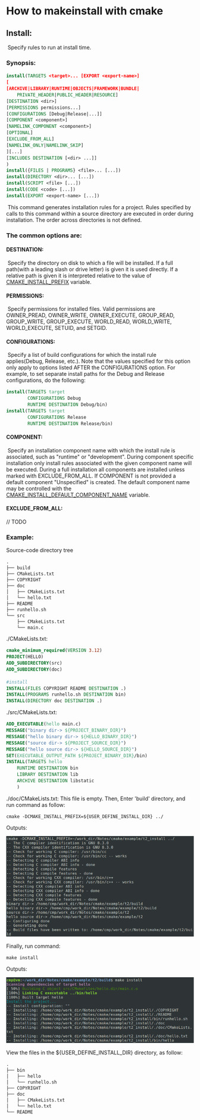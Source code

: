# How to makeinstall with cmake

## Install:

​	Specify rules to run at install time.

### 	Synopsis:

```cmake
install(TARGETS <target>... [EXPORT <export-name>]
[
[ARCHIVE|LIBRARY|RUNTIME|OBJECTS|FRAMEWORK|BUNDLE|
	PRIVATE_HEADER|PUBLIC_HEADER|RESOURCE]
[DESTINATION <dir>]
[PERMISSIONS permissions...]
[CONFIGURATIONS [Debug|Release|...]]
[COMPONENT <component>]
[NAMELINK_COMPONENT <component>]
[OPTIONAL]
[EXCLUDE_FROM_ALL]
[NAMELINK_ONLY|NAMELINK_SKIP]
][...]
[INCLUDES DESTINATION [<dir> ...]]
)
install({FILES | PROGRAMS} <file>... [...])
install(DIRECTORY <dir>... [...])
install(SCRIPT <file> [...])
install(CODE <code> [...])
install(EXPORT <export-name> [...])
```





​	This command generates installation rules for a project. Rules specified by calls to this command within a source directory are executed in order during installation. The order across directories is not defined.

### 	The common options are:

#### 		DESTINATION:

​		Specify the directory on disk to which a file will be installed. If a full path(with a leading slash or drive letter) is given it is used directly. If a relative path is given it is interpreted relative to the value of [CMAKE_INSTALL_PREFIX](https://cmake.org/cmake/help/v3.16/variable/CMAKE_INSTALL_PREFIX.html#variable:CMAKE_INSTALL_PREFIX) variable.

#### 	PERMISSIONS:

​		Specify permissions for installed files. Valid permissions are OWNER_PREAD, OWNER_WRITE, OWNER_EXECUTE, GROUP_READ, GROUP_WRITE, GROUP_EXECUTE, WORLD_READ, WORLD_WRITE, WORLD_EXECUTE, SETUID, and SETGID. 

#### 	CONFIGURATIONS:

​		Specify a list of build configurations for which the install rule applies(Debug, Release, etc.). Note that the values specified for this option only apply to options listed AFTER the CONFIGURATIONS option. For example, to set separate install paths for the Debug and Release configurations, do the following:

```cmake
install(TARGETS target
		CONFIGURATIONS Debug
		RUNTIME DESTINATION Debug/bin)
install(TARGETS target
		CONFIGURATIONS Release
		RUNTIME DESTINATION Release/bin)
```

#### 	COMPONENT:

​		Specify an installation component name with which the install rule is associated, such as "runtime" or "development". During component specific installation only install rules associated with the given component name will be executed. During a full installation all components are installed unless marked with EXCLUDE_FROM_ALL. If COMPONENT is not provided a default component "Unspecified" is created. The default component name may be controlled with the [CMAKE_INSTALL_DEFAULT_COMPONENT_NAME](https://cmake.org/cmake/help/v3.16/variable/CMAKE_INSTALL_DEFAULT_COMPONENT_NAME.html#variable:CMAKE_INSTALL_DEFAULT_COMPONENT_NAME) variable.

#### 	EXCLUDE_FROM_ALL:

// TODO

### Example:

Source-code directory tree

```
.
├── build
├── CMakeLists.txt
├── COPYRIGHT
├── doc
│   ├── CMakeLists.txt
│   └── hello.txt
├── README
├── runhello.sh
└── src
    ├── CMakeLists.txt
    └── main.c
```

./CMakeLists.txt:

```cmake
cmake_minimum_required(VERSION 3.12)
PROJECT(HELLO)
ADD_SUBDIRECTORY(src)
ADD_SUBDIRECTORY(doc)

#install
INSTALL(FILES COPYRIGHT README DESTINATION .)
INSTALL(PROGRAMS runhello.sh DESTINATION bin)
INSTALL(DIRECTORY doc DESTINATION .)

```

./src/CMakeLists.txt:

```cmake
ADD_EXECUTABLE(hello main.c)
MESSAGE("binary dir-> ${PROJECT_BINARY_DIR}")
MESSAGE("hello binary dir-> ${HELLO_BINARY_DIR}")
MESSAGE("source dir-> ${PROJECT_SOURCE_DIR}")
MESSAGE("hello source dir-> ${HELLO_SOURCE_DIR}")
SET(EXECUTABLE_OUTPUT_PATH ${PROJECT_BINARY_DIR}/bin)
INSTALL(TARGETS hello
    RUNTIME DESTINATION bin
    LIBRARY DESTINATION lib
    ARCHIVE DESTINATION libstatic
    )
```

./doc/CMakeLists.txt: This file is empty.
Then, Enter 'build' directory, and run command as follow:

```shell
cmake -DCMAKE_INSTALL_PREFIX=${USER_DEFINE_INSTALL_DIR} ../
```

Outputs:

![cmake_inst_outpus.img](./img/cmake_inst_outpus.png)

Finally, run command:

```shell
make install
```

Outputs:

![makeinstall_inst_outpus.img](./img/makeinstall_inst_outpus.png)

View the files in the ${USER_DEFINE_INSTALL_DIR} directory, as follow:

```
.
├── bin
│   ├── hello
│   └── runhello.sh
├── COPYRIGHT
├── doc
│   ├── CMakeLists.txt
│   └── hello.txt
└── README

```

